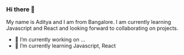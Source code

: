 ### Hi there 👋
My name is Aditya and I am from Bangalore. I am currently learning Javascript and React and looking forward to collaborating on projects.

- 🔭 I’m currently working on ...
- 🌱 I’m currently learning Javascript, React
<!-- - 👯 I’m looking to collaborate on ... -->
<!-- - 🤔 I’m looking for help with ... -->
<!-- - 💬 Ask me about ... -->
<!-- - 😄 Pronouns: ...
- ⚡ Fun fact: ... -->

